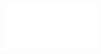<object data="/pdf/week_report/2023_11.23_12.6.pdf" type="application/pdf" width="100%" height="900px">
    <embed src="/pdf/week_report/2023_11.23_12.6.pdf"/>
</object>